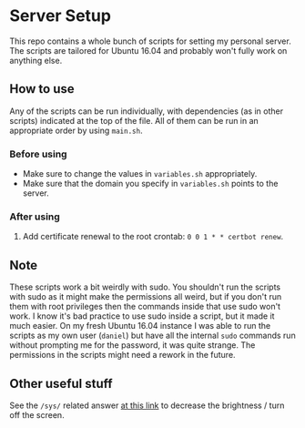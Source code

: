 # Server Setup
This repo contains a whole bunch of scripts for setting my personal server.
The scripts are tailored for Ubuntu 16.04 and probably won't fully work on
anything else.

## How to use
Any of the scripts can be run individually, with dependencies (as in other
scripts) indicated at the top of the file. All of them can be run in an
appropriate order by using `main.sh`.

### Before using
- Make sure to change the values in `variables.sh` appropriately.
- Make sure that the domain you specify in `variables.sh` points to the server.

### After using
1. Add certificate renewal to the root crontab: `0 0 1 * * certbot renew`.

## Note
These scripts work a bit weirdly with sudo. You shouldn't run the
scripts with sudo as it might make the permissions all weird, but if you don't
run them with root privileges then the commands inside that use sudo won't work.
I know it's bad practice to use sudo inside a script, but it made it much
easier. On my fresh Ubuntu 16.04 instance I was able to run the scripts as my
own user (`daniel`) but have all the internal `sudo` commands run without
prompting me for the password, it was quite strange. The permissions in the
scripts might need a rework in the future.

## Other useful stuff
See the `/sys/` related answer [at this link](https://askubuntu.com/questions/149054)
to decrease the brightness / turn off the screen.
